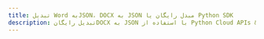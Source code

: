 ---title: تبدیل Word بهJSON، DOCX به JSON مبدل رایگان یا Python SDKdescription: تبدیل رایگانDOCX به JSON با استفاده از Python Cloud APIs & SDK. همچنین اسناد Microsoft Word و OpenOffice را در Cloud ایجاد، ویرایش و رندر کنید.---